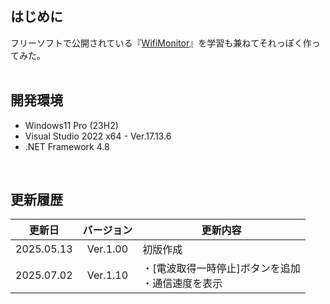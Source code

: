 ## はじめに
フリーソフトで公開されている『[WifiMonitor](https://www.projectgroup.info/software/WifiMonitor.html)』を学習も兼ねてそれっぽく作ってみた。<br>
<br>

## 開発環境
- Windows11 Pro (23H2)
- Visual Studio 2022 x64 - Ver.17.13.6
- .NET Framework 4.8
<br>

## 更新履歴
|更新日|バージョン|<div align="center">更新内容</div>|
:-:|:-:|:-
|2025.05.13|Ver.1.00|初版作成|
|2025.07.02|Ver.1.10|・[電波取得一時停止]ボタンを追加<br>・通信速度を表示|
